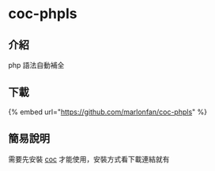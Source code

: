 # coc-phpls

## 介紹

php 語法自動補全

## 下載

{% embed url="https://github.com/marlonfan/coc-phpls" %}

## 簡易說明

需要先安裝 [coc](./) 才能使用，安裝方式看下載連結就有


